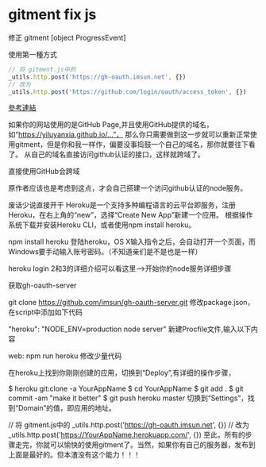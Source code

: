 # gitment fix js

修正 gitment [object ProgressEvent]

使用第一種方式

```js
// 将 gitment.js中的 
_utils.http.post('https://gh-oauth.imsun.net', {})
// 改为
_utils.http.post('https://github.com/login/oauth/access_token', {})
```

[參考連結](https://segmentfault.com/a/1190000018177680)



如果你的网站使用的是GitHub Page,并且使用GitHub提供的域名，如“https://yiluyanxia.github.io/...”， 那么你只需要做到这一步就可以重新正常使用gitment，但是你和我一样作，偏要没事捣鼓一个自己的域名，那你就要往下看了。 
从自己的域名直接访问github认证的接口，这样就跨域了。

直接使用GitHub会跨域

原作者应该也是考虑到这点，才会自己搭建一个访问github认证的node服务。

废话少说直接开干
Heroku是一个支持多种编程语言的云平台即服务，注册Heroku，在右上角的“new”，选择“Create New App”新建一个应用。
根据操作系统下载并安装Heroku CLI，或者使用npm install heroku。

npm install heroku
登陆heroku，OS X输入指令之后，会自动打开一个页面，而Windows要手动输入账号密码。（不知道亲们是不是也是一样）

heroku login
2和3的详细介绍可以看这里-->开始你的node服务详细步骤

获取gh-oauth-server

git clone https://github.com/imsun/gh-oauth-server.git
修改package.json，在script中添加如下代码

"heroku": "NODE_ENV=production node server"
新建Procfile文件,输入以下内容

web: npm run heroku
修改少量代码

在heroku上找到你刚刚创建的应用，切换到“Deploy”,有详细的操作步骤，

$ heroku git:clone -a YourAppName
$ cd YourAppName
$ git add .
$ git commit -am "make it better"
$ git push heroku master
切换到“Settings”，找到“Domain”的值，即应用的地址。

// 将 gitment.js中的 
_utils.http.post('https://gh-oauth.imsun.net', {})
// 改为
_utils.http.post('https://YourAppName.herokuapp.com/', {})
至此，所有的步骤走完，你就可以愉快的使用gitment了。当然，如果你有自己的服务器，发布到上面是最好的。但本渣没有这个能力！！！
